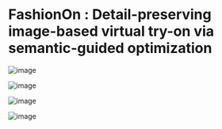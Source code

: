 # FashionOn : Detail-preserving image-based virtual try-on via semantic-guided optimization

![image](https://github.com/fashion-on/FashionOn.github.io/blob/master/try-on/163.gif)

![image](https://github.com/fashion-on/FashionOn.github.io/blob/master/try-on/154.gif)

![image](https://github.com/fashion-on/FashionOn.github.io/blob/master/try-on/4355.gif)

![image](https://github.com/fashion-on/FashionOn.github.io/blob/master/try-on/163.gif)


